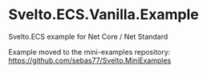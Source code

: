 # Svelto.ECS.Vanilla.Example
Svelto.ECS example for Net Core / Net Standard

Example moved to the mini-examples repository: https://github.com/sebas77/Svelto.MiniExamples
